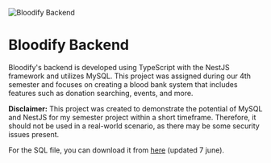 ![Bloodify Backend](https://i.ibb.co/hgV4pQd/Screenshot-2024-05-13-at-10-17-41.png)

# Bloodify Backend

Bloodify's backend is developed using TypeScript with the NestJS framework and utilizes MySQL. This project was assigned during our 4th semester and focuses on creating a blood bank system that includes features such as donation searching, events, and more.

**Disclaimer:** This project was created to demonstrate the potential of MySQL and NestJS for my semester project within a short timeframe. Therefore, it should not be used in a real-world scenario, as there may be some security issues present.

For the SQL file, you can download it from [here](https://raw.githubusercontent.com/rsvgsng/bloodify-backend/main/bloodify_2024-06-07.sql) (updated 7 june).
